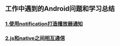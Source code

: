 ## 工作中遇到的Android问题和学习总结 

### [1.使用notification打造播放器通知](https://github.com/sunshey/Android-Blog/blob/master/notification%E6%92%AD%E6%94%BE%E9%80%9A%E7%9F%A5.md)
### [2.js和native之间相互通信](https://github.com/sunshey/Android-Blog/blob/master/js%E5%92%8Cnative%E9%80%9A%E4%BF%A1.md)


